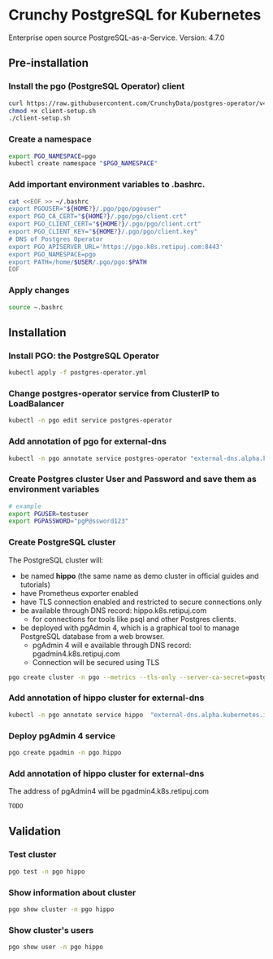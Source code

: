 # Crunchy PostgreSQL for Kubernetes
Enterprise open source PostgreSQL-as-a-Service.
Version: 4.7.0

## Pre-installation
### Install the pgo (PostgreSQL Operator) client
```bash
curl https://raw.githubusercontent.com/CrunchyData/postgres-operator/v4.7.0/installers/kubectl/client-setup.sh > client-setup.sh
chmod +x client-setup.sh
./client-setup.sh
```
### Create a namespace
```bash
export PGO_NAMESPACE=pgo
kubectl create namespace "$PGO_NAMESPACE"
```
### Add important environment variables to .bashrc.
```bash
cat <<EOF >> ~/.bashrc
export PGOUSER="${HOME?}/.pgo/pgo/pgouser"
export PGO_CA_CERT="${HOME?}/.pgo/pgo/client.crt"
export PGO_CLIENT_CERT="${HOME?}/.pgo/pgo/client.crt"
export PGO_CLIENT_KEY="${HOME?}/.pgo/pgo/client.key"
# DNS of Postgres Operator
export PGO_APISERVER_URL='https://pgo.k8s.retipuj.com:8443'
export PGO_NAMESPACE=pgo
export PATH=/home/$USER/.pgo/pgo:$PATH
EOF
```
### Apply changes
```bash
source ~.bashrc
```

## Installation
### Install PGO: the PostgreSQL Operator
```bash
kubectl apply -f postgres-operator.yml
```
### Change postgres-operator service from ClusterIP to LoadBalancer
```bash
kubectl -n pgo edit service postgres-operator
```
### Add annotation of pgo for external-dns
```bash
kubectl -n pgo annotate service postgres-operator "external-dns.alpha.kubernetes.io/hostname=pgo.k8s.retipuj.com"
```
### Create Postgres cluster User and Password and save them as environment variables
```bash
# example
export PGUSER=testuser
export PGPASSWORD="pgP@ssword123"
```
### Create PostgreSQL cluster
The PostgreSQL cluster will:
- be named **hippo** (the same name as demo cluster in official guides and tutorials)
- have Prometheus exporter enabled
- have TLS connection enabled and restricted to secure connections only
- be available through DNS record: hippo.k8s.retipuj.com 
	- for connections for tools like psql and other Postgres clients.
- be deployed with pgAdmin 4, which is a graphical tool to manage PostgreSQL database from a web browser.
	- pgAdmin 4 will e available through DNS record: pgadmin4.k8s.retipuj.com
	- Connection will be secured using TLS
```bash
pgo create cluster -n pgo --metrics --tls-only --server-ca-secret=postgres-ca --server-tls-secret=hippo.tls --service-type=LoadBalancer --username $PGUSER --password $PGPASSWORD hippo 
```
### Add annotation of hippo cluster for external-dns
```bash
kubectl -n pgo annotate service hippo  "external-dns.alpha.kubernetes.io/hostname=hippo.k8s.retipuj.com"
```
### Deploy pgAdmin 4 service
```bash
pgo create pgadmin -n pgo hippo

```
### Add annotation of hippo cluster for external-dns
The address of pgAdmin4 will be pgadmin4.k8s.retipuj.com
```bash
TODO
```
## Validation

### Test cluster
```bash
pgo test -n pgo hippo
```
### Show information about cluster
```bash
pgo show cluster -n pgo hippo
```
### Show cluster's users
```bash
pgo show user -n pgo hippo
```